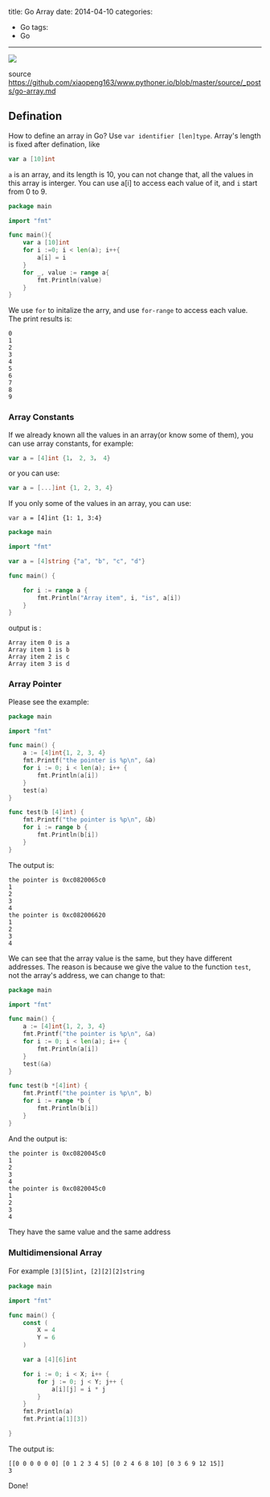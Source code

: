 title: Go Array
date: 2014-04-10
categories:
- Go
tags:
- Go
---

![](/thumbnails/install-go-from-source/1.png)

source https://github.com/xiaopeng163/www.pythoner.io/blob/master/source/_posts/go-array.md


## Defination

How to define an array in Go? Use `var identifier [len]type`. Array's length is fixed after defination, like

``` go
var a [10]int
```

`a` is an array, and its length is 10, you can not change that, all the values in this array is interger.
You can use a[i] to access each value of it, and `i` start from 0 to 9.

```go
package main

import "fmt"

func main(){
    var a [10]int
    for i :=0; i < len(a); i++{
        a[i] = i
    }
    for _, value := range a{
        fmt.Println(value)
    }
}
```

We use `for` to initalize the arry, and use `for-range` to access each value.
The print results is:

```
0
1
2
3
4
5
6
7
8
9
```

### Array Constants

If we already known all the values in an array(or know some of them), you can use array constants, for example:

```go
var a = [4]int {1， 2, 3， 4}
```

or you can use:

```go
var a = [...]int {1, 2, 3, 4}
```

If you only some of the values in an array, you can use:

```
var a = [4]int {1: 1, 3:4}
```


```go
package main

import "fmt"

var a = [4]string {"a", "b", "c", "d"}

func main() {

    for i := range a {
        fmt.Println("Array item", i, "is", a[i])
    }
}
```

output is :

```
Array item 0 is a
Array item 1 is b
Array item 2 is c
Array item 3 is d
```

### Array Pointer

Please see the example:

```go
package main

import "fmt"

func main() {
	a := [4]int{1, 2, 3, 4}
	fmt.Printf("the pointer is %p\n", &a)
	for i := 0; i < len(a); i++ {
		fmt.Println(a[i])
	}
	test(a)
}

func test(b [4]int) {
	fmt.Printf("the pointer is %p\n", &b)
	for i := range b {
		fmt.Println(b[i])
	}
}


```

The output is:

```
the pointer is 0xc0820065c0
1
2
3
4
the pointer is 0xc082006620
1
2
3
4
```

We can see that the array value is the same, but they have different addresses. The reason is because we give the value
to the function `test`, not the array's address, we can change to that:

```go
package main

import "fmt"

func main() {
	a := [4]int{1, 2, 3, 4}
	fmt.Printf("the pointer is %p\n", &a)
	for i := 0; i < len(a); i++ {
		fmt.Println(a[i])
	}
	test(&a)
}

func test(b *[4]int) {
	fmt.Printf("the pointer is %p\n", b)
	for i := range *b {
		fmt.Println(b[i])
	}
}
```

And the output is:

```
the pointer is 0xc0820045c0
1
2
3
4
the pointer is 0xc0820045c0
1
2
3
4
```

They have the same value and the same address

### Multidimensional Array

For example `[3][5]int`，`[2][2][2]string`

```go
package main

import "fmt"

func main() {
	const (
		X = 4
		Y = 6
	)

	var a [4][6]int

	for i := 0; i < X; i++ {
		for j := 0; j < Y; j++ {
			a[i][j] = i * j
		}
	}
	fmt.Println(a)
	fmt.Print(a[1][3])

}
```

The output is:

```
[[0 0 0 0 0 0] [0 1 2 3 4 5] [0 2 4 6 8 10] [0 3 6 9 12 15]]
3
```

Done!